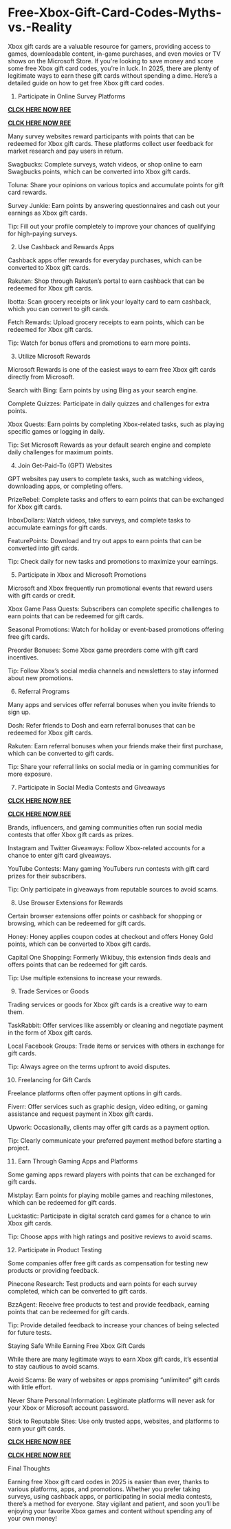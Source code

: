 # Free-Xbox-Gift-Card-Codes-Myths-vs.-Reality
Xbox gift cards are a valuable resource for gamers, providing access to games, downloadable content, in-game purchases, and even movies or TV shows on the Microsoft Store. If you're looking to save money and score some free Xbox gift card codes, you’re in luck. In 2025, there are plenty of legitimate ways to earn these gift cards without spending a dime. Here’s a detailed guide on how to get free Xbox gift card codes.

1. Participate in Online Survey Platforms

**[CLCK HERE NOW REE](https://tinyurl.com/xboxgiftcard2025)**

**[CLCK HERE NOW REE](https://tinyurl.com/xboxgiftcard2025)**

Many survey websites reward participants with points that can be redeemed for Xbox gift cards. These platforms collect user feedback for market research and pay users in return.

Swagbucks: Complete surveys, watch videos, or shop online to earn Swagbucks points, which can be converted into Xbox gift cards.

Toluna: Share your opinions on various topics and accumulate points for gift card rewards.

Survey Junkie: Earn points by answering questionnaires and cash out your earnings as Xbox gift cards.

Tip: Fill out your profile completely to improve your chances of qualifying for high-paying surveys.

2. Use Cashback and Rewards Apps

Cashback apps offer rewards for everyday purchases, which can be converted to Xbox gift cards.

Rakuten: Shop through Rakuten’s portal to earn cashback that can be redeemed for Xbox gift cards.

Ibotta: Scan grocery receipts or link your loyalty card to earn cashback, which you can convert to gift cards.

Fetch Rewards: Upload grocery receipts to earn points, which can be redeemed for Xbox gift cards.

Tip: Watch for bonus offers and promotions to earn more points.

3. Utilize Microsoft Rewards

Microsoft Rewards is one of the easiest ways to earn free Xbox gift cards directly from Microsoft.

Search with Bing: Earn points by using Bing as your search engine.

Complete Quizzes: Participate in daily quizzes and challenges for extra points.

Xbox Quests: Earn points by completing Xbox-related tasks, such as playing specific games or logging in daily.

Tip: Set Microsoft Rewards as your default search engine and complete daily challenges for maximum points.

4. Join Get-Paid-To (GPT) Websites

GPT websites pay users to complete tasks, such as watching videos, downloading apps, or completing offers.

PrizeRebel: Complete tasks and offers to earn points that can be exchanged for Xbox gift cards.

InboxDollars: Watch videos, take surveys, and complete tasks to accumulate earnings for gift cards.

FeaturePoints: Download and try out apps to earn points that can be converted into gift cards.

Tip: Check daily for new tasks and promotions to maximize your earnings.

5. Participate in Xbox and Microsoft Promotions

Microsoft and Xbox frequently run promotional events that reward users with gift cards or credit.

Xbox Game Pass Quests: Subscribers can complete specific challenges to earn points that can be redeemed for gift cards.

Seasonal Promotions: Watch for holiday or event-based promotions offering free gift cards.

Preorder Bonuses: Some Xbox game preorders come with gift card incentives.

Tip: Follow Xbox’s social media channels and newsletters to stay informed about new promotions.

6. Referral Programs

Many apps and services offer referral bonuses when you invite friends to sign up.

Dosh: Refer friends to Dosh and earn referral bonuses that can be redeemed for Xbox gift cards.

Rakuten: Earn referral bonuses when your friends make their first purchase, which can be converted to gift cards.

Tip: Share your referral links on social media or in gaming communities for more exposure.

7. Participate in Social Media Contests and Giveaways

**[CLCK HERE NOW REE](https://tinyurl.com/xboxgiftcard2025)**

**[CLCK HERE NOW REE](https://tinyurl.com/xboxgiftcard2025)**

Brands, influencers, and gaming communities often run social media contests that offer Xbox gift cards as prizes.

Instagram and Twitter Giveaways: Follow Xbox-related accounts for a chance to enter gift card giveaways.

YouTube Contests: Many gaming YouTubers run contests with gift card prizes for their subscribers.

Tip: Only participate in giveaways from reputable sources to avoid scams.

8. Use Browser Extensions for Rewards

Certain browser extensions offer points or cashback for shopping or browsing, which can be redeemed for gift cards.

Honey: Honey applies coupon codes at checkout and offers Honey Gold points, which can be converted to Xbox gift cards.

Capital One Shopping: Formerly Wikibuy, this extension finds deals and offers points that can be redeemed for gift cards.

Tip: Use multiple extensions to increase your rewards.

9. Trade Services or Goods

Trading services or goods for Xbox gift cards is a creative way to earn them.

TaskRabbit: Offer services like assembly or cleaning and negotiate payment in the form of Xbox gift cards.

Local Facebook Groups: Trade items or services with others in exchange for gift cards.

Tip: Always agree on the terms upfront to avoid disputes.

10. Freelancing for Gift Cards

Freelance platforms often offer payment options in gift cards.

Fiverr: Offer services such as graphic design, video editing, or gaming assistance and request payment in Xbox gift cards.

Upwork: Occasionally, clients may offer gift cards as a payment option.

Tip: Clearly communicate your preferred payment method before starting a project.

11. Earn Through Gaming Apps and Platforms

Some gaming apps reward players with points that can be exchanged for gift cards.

Mistplay: Earn points for playing mobile games and reaching milestones, which can be redeemed for gift cards.

Lucktastic: Participate in digital scratch card games for a chance to win Xbox gift cards.

Tip: Choose apps with high ratings and positive reviews to avoid scams.

12. Participate in Product Testing

Some companies offer free gift cards as compensation for testing new products or providing feedback.

Pinecone Research: Test products and earn points for each survey completed, which can be converted to gift cards.

BzzAgent: Receive free products to test and provide feedback, earning points that can be redeemed for gift cards.

Tip: Provide detailed feedback to increase your chances of being selected for future tests.

Staying Safe While Earning Free Xbox Gift Cards

While there are many legitimate ways to earn Xbox gift cards, it’s essential to stay cautious to avoid scams.

Avoid Scams: Be wary of websites or apps promising “unlimited” gift cards with little effort.

Never Share Personal Information: Legitimate platforms will never ask for your Xbox or Microsoft account password.

Stick to Reputable Sites: Use only trusted apps, websites, and platforms to earn your gift cards.

**[CLCK HERE NOW REE](https://tinyurl.com/xboxgiftcard2025)**

**[CLCK HERE NOW REE](https://tinyurl.com/xboxgiftcard2025)**

Final Thoughts

Earning free Xbox gift card codes in 2025 is easier than ever, thanks to various platforms, apps, and promotions. Whether you prefer taking surveys, using cashback apps, or participating in social media contests, there’s a method for everyone. Stay vigilant and patient, and soon you’ll be enjoying your favorite Xbox games and content without spending any of your own money!
